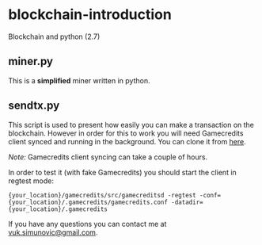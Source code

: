 # blockchain-introduction
Blockchain and python (2.7)

## miner.py
This is a **simplified** miner written in python.

## sendtx.py
This script is used to present how easily you can make a transaction on the blockchain.
However in order for this to work you will need Gamecredits client synced and running in the background.
You can clone it from [here](https://github.com/gamecredits-project/GameCredits).

*Note:* Gamecredits client syncing can take a couple of hours.

In order to test it (with fake Gamecredits) you should start the client in regtest mode:
```
{your_location}/gamecredits/src/gamecreditsd -regtest -conf={your_location}/.gamecredits/gamecredits.conf -datadir={your_location}/.gamecredits
```

If you have any questions you can contact me at vuk.simunovic@gmail.com.
